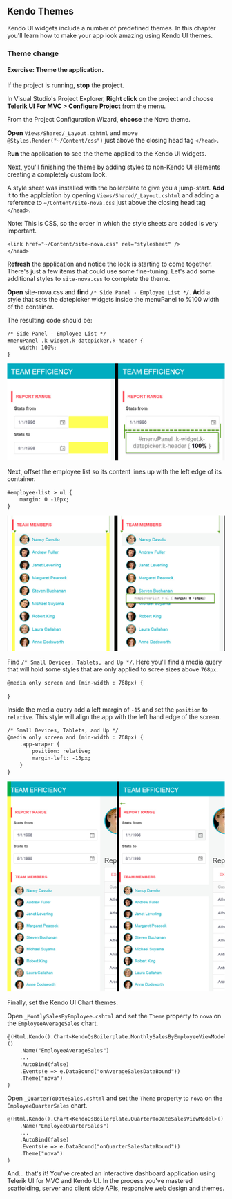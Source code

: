 ## Kendo Themes

Kendo UI widgets include a number of predefined themes. In this chapter you'll learn how to make your app look amazing using Kendo UI themes.

### Theme change

<h4 class="exercise-start">
    <b>Exercise</b>: Theme the application.
</h4>

If the project is running, **stop** the project.

In Visual Studio's Project Explorer, **Right click** on the project and choose **Telerik UI For MVC > Configure Project** from the menu.

From the Project Configuration Wizard, **choose** the Nova theme.

**Open** `Views/Shared/_Layout.cshtml` and move `@Styles.Render("~/Content/css")` just above the closing head tag `</head>`.

**Run** the application to see the theme applied to the Kendo UI widgets.

Next, you'll finishing the theme by adding styles to non-Kendo UI elements creating a completely custom look.

A style sheet was installed with the boilerplate to give you a jump-start. **Add** it to the applciation by opening `Views/Shared/_Layout.cshtml` and adding a reference to `~/Content/site-nova.css` just above the closing head tag `</head>`.

Note: This is CSS, so the order in which the style sheets are added is very important.

    <link href="~/Content/site-nova.css" rel="stylesheet" />
	</head>

**Refresh** the application and notice the look is starting to come together. There's just a few items that could use some fine-tuning. Let's add some additional styles to `site-nova.css` to complete the theme.

**Open** site-nova.css and **find** `/* Side Panel - Employee List */`. **Add** a style that sets the datepicker widgets inside the menuPanel to %100 width of the container.

The resulting code should be:
	
	/* Side Panel - Employee List */
	#menuPanel .k-widget.k-datepicker.k-header {
	    width: 100%;
	}
    
![Date Picker Width](images/chapter10/datepicker-width.jpg)

Next, offset the employee list so its content lines up with the left edge of its container.
    
	#employee-list > ul {
    	margin: 0 -10px;
	}
    
![Date Picker Width](images/chapter10/list-view-container.jpg)
    
Find `/* Small Devices, Tablets, and Up */`. Here you'll find a media query that will hold some styles that are only applied to scree sizes above `768px`.

	@media only screen and (min-width : 768px) {

	}

Inside the media query add a left margin of `-15` and set the `position` to `relative`. This style will align the app with the left hand edge of the screen.
 
	/* Small Devices, Tablets, and Up */
	@media only screen and (min-width : 768px) {
	    .app-wraper {
	        position: relative;
	        margin-left: -15px;
	    }
	}
    
![App Wrapper margin](images/chapter10/app-wrapper.jpg)

Finally, set the Kendo UI Chart themes.

Open `_MontlySalesByEmployee.cshtml` and set the `Theme` property to `nova` on the `EmployeeAverageSales` chart.

	@(Html.Kendo().Chart<KendoQsBoilerplate.MonthlySalesByEmployeeViewModel>()
        .Name("EmployeeAverageSales")
        ...
        .AutoBind(false)
       	.Events(e => e.DataBound("onAverageSalesDataBound"))
        .Theme("nova")
	)

Open `_QuarterToDateSales.cshtml` and set the `Theme` property to `nova` on the `EmployeeQuarterSales` chart.

    @(Html.Kendo().Chart<KendoQsBoilerplate.QuarterToDateSalesViewModel>()
        .Name("EmployeeQuarterSales")
        ...
	    .AutoBind(false)
        .Events(e => e.DataBound("onQuarterSalesDataBound"))
        .Theme("nova")
	)
    
<div class="exercise-end"></div>

And... that's it! You've created an interactive dashboard application using Telerik UI for MVC and Kendo UI. In the process you've mastered scaffolding, server and client side APIs, responsive web design and themes. 